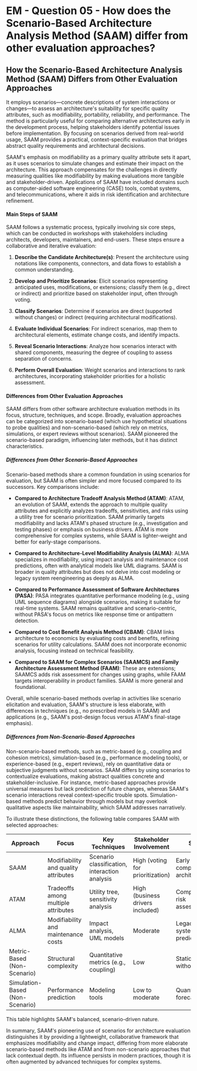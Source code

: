 # EM - Question 05 - How does the Scenario-Based Architecture Analysis Method (SAAM) differ from other evaluation approaches?

## How the Scenario-Based Architecture Analysis Method (SAAM) Differs from Other Evaluation Approaches

It employs scenarios—concrete descriptions of system interactions or changes—to assess an architecture's suitability for specific quality attributes, such as modifiability, portability, reliability, and performance. The method is particularly useful for comparing alternative architectures early in the development process, helping stakeholders identify potential issues before implementation. By focusing on scenarios derived from real-world usage, SAAM provides a practical, context-specific evaluation that bridges abstract quality requirements and architectural decisions.

SAAM's emphasis on modifiability as a primary quality attribute sets it apart, as it uses scenarios to simulate changes and estimate their impact on the architecture. This approach compensates for the challenges in directly measuring qualities like modifiability by making evaluations more tangible and stakeholder-driven. Applications of SAAM have included domains such as computer-aided software engineering (CASE) tools, combat systems, and telecommunications, where it aids in risk identification and architecture refinement.

#### Main Steps of SAAM
SAAM follows a systematic process, typically involving six core steps, which can be conducted in workshops with stakeholders including architects, developers, maintainers, and end-users. These steps ensure a collaborative and iterative evaluation:

1. **Describe the Candidate Architecture(s)**: Present the architecture using notations like components, connectors, and data flows to establish a common understanding.

2. **Develop and Prioritize Scenarios**: Elicit scenarios representing anticipated uses, modifications, or extensions; classify them (e.g., direct or indirect) and prioritize based on stakeholder input, often through voting.

3. **Classify Scenarios**: Determine if scenarios are direct (supported without changes) or indirect (requiring architectural modifications).

4. **Evaluate Individual Scenarios**: For indirect scenarios, map them to architectural elements, estimate change costs, and identify impacts.

5. **Reveal Scenario Interactions**: Analyze how scenarios interact with shared components, measuring the degree of coupling to assess separation of concerns.

6. **Perform Overall Evaluation**: Weight scenarios and interactions to rank architectures, incorporating stakeholder priorities for a holistic assessment.

#### Differences from Other Evaluation Approaches
SAAM differs from other software architecture evaluation methods in its focus, structure, techniques, and scope. Broadly, evaluation approaches can be categorized into scenario-based (which use hypothetical situations to probe qualities) and non-scenario-based (which rely on metrics, simulations, or expert reviews without scenarios). SAAM pioneered the scenario-based paradigm, influencing later methods, but it has distinct characteristics.

##### Differences from Other Scenario-Based Approaches
Scenario-based methods share a common foundation in using scenarios for evaluation, but SAAM is often simpler and more focused compared to its successors. Key comparisons include:

- **Compared to Architecture Tradeoff Analysis Method (ATAM)**: ATAM, an evolution of SAAM, extends the approach to multiple quality attributes and explicitly analyzes tradeoffs, sensitivities, and risks using a utility tree for scenario prioritization. SAAM primarily targets modifiability and lacks ATAM's phased structure (e.g., investigation and testing phases) or emphasis on business drivers. ATAM is more comprehensive for complex systems, while SAAM is lighter-weight and better for early-stage comparisons.

- **Compared to Architecture-Level Modifiability Analysis (ALMA)**: ALMA specializes in modifiability, using impact analysis and maintenance cost predictions, often with analytical models like UML diagrams. SAAM is broader in quality attributes but does not delve into cost modeling or legacy system reengineering as deeply as ALMA.

- **Compared to Performance Assessment of Software Architectures (PASA)**: PASA integrates quantitative performance modeling (e.g., using UML sequence diagrams) alongside scenarios, making it suitable for real-time systems. SAAM remains qualitative and scenario-centric, without PASA's focus on metrics like response time or antipattern detection.

- **Compared to Cost Benefit Analysis Method (CBAM)**: CBAM links architecture to economics by evaluating costs and benefits, refining scenarios for utility calculations. SAAM does not incorporate economic analysis, focusing instead on technical feasibility.

- **Compared to SAAM for Complex Scenarios (SAAMCS) and Family Architecture Assessment Method (FAAM)**: These are extensions; SAAMCS adds risk assessment for changes using graphs, while FAAM targets interoperability in product families. SAAM is more general and foundational.

Overall, while scenario-based methods overlap in activities like scenario elicitation and evaluation, SAAM's structure is less elaborate, with differences in techniques (e.g., no prescribed models in SAAM) and applications (e.g., SAAM's post-design focus versus ATAM's final-stage emphasis).

##### Differences from Non-Scenario-Based Approaches
Non-scenario-based methods, such as metric-based (e.g., coupling and cohesion metrics), simulation-based (e.g., performance modeling tools), or experience-based (e.g., expert reviews), rely on quantitative data or subjective judgments without scenarios. SAAM differs by using scenarios to contextualize evaluations, making abstract qualities concrete and stakeholder-inclusive. For instance, metric-based approaches provide universal measures but lack prediction of future changes, whereas SAAM's scenario interactions reveal context-specific trouble spots. Simulation-based methods predict behavior through models but may overlook qualitative aspects like maintainability, which SAAM addresses narratively.

To illustrate these distinctions, the following table compares SAAM with selected approaches:

| Approach | Focus | Key Techniques | Stakeholder Involvement | Scope |
|----------|-------|----------------|--------------------------|-------|
| SAAM | Modifiability and quality attributes | Scenario classification, interaction analysis | High (voting for prioritization) | Early comparison of architectures |
| ATAM | Tradeoffs among multiple attributes | Utility tree, sensitivity analysis | High (business drivers included) | Comprehensive risk assessment |
| ALMA | Modifiability and maintenance costs | Impact analysis, UML models | Moderate | Legacy systems and predictions |
| Metric-Based (Non-Scenario) | Structural complexity | Quantitative metrics (e.g., coupling) | Low | Static analysis without context |
| Simulation-Based (Non-Scenario) | Performance prediction | Modeling tools | Low to moderate | Quantitative forecasts |

This table highlights SAAM's balanced, scenario-driven nature.

In summary, SAAM's pioneering use of scenarios for architecture evaluation distinguishes it by providing a lightweight, collaborative framework that emphasizes modifiability and change impact, differing from more elaborate scenario-based methods like ATAM and from non-scenario approaches that lack contextual depth. Its influence persists in modern practices, though it is often augmented by advanced techniques for complex systems.

